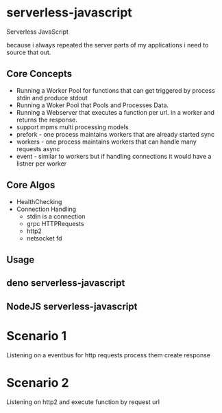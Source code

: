 # serverless-javascript
Serverless JavaScript

because i always repeated the server parts of my applications i need to source that out.

## Core Concepts
- Running a Worker Pool for functions that can get triggered by process stdin and produce stdout
- Running a Woker Pool that Pools and Processes Data.
- Running a Webserver that executes a function per url. in a worker and returns the response.
- support mpms multi processing models
- prefork - one process maintains workers that are already started sync
- workers - one process maintains workers that can handle many requests async
- event - similar to workers but if handling connections it would have a listner per worker


## Core Algos
- HealthChecking
- Connection Handling
  - stdin is a connection
  - grpc HTTPRequests
  - http2
  - netsocket fd

## Usage

## deno serverless-javascript

## NodeJS serverless-javascript


# Scenario 1
Listening on a eventbus for http requests process them create response

# Scenario 2
Listening on http2 and execute function by request url

